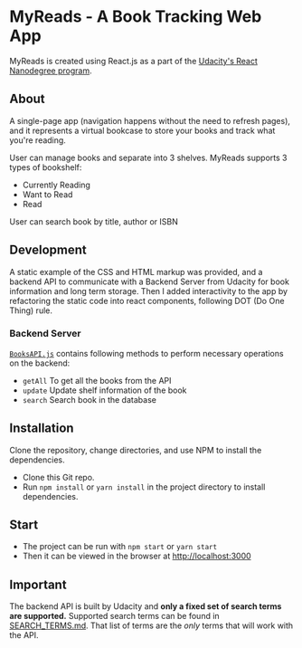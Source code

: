 # MyReads - A Book Tracking Web App
MyReads is created using React.js as a part of the [Udacity's React Nanodegree program](https://learn.udacity.com/nanodegrees/nd019).

## About
A single-page app (navigation happens without the need to refresh pages), and it represents a virtual bookcase to store your books and track what you're reading.

User can manage books and separate into 3 shelves. MyReads supports 3 types of bookshelf:
- Currently Reading
- Want to Read
- Read

User can search book by title, author or ISBN

## Development
A static example of the CSS and HTML markup was provided, and a backend API to communicate with a Backend Server from Udacity for book information and long term storage.
Then I added interactivity to the app by refactoring the static code into react components, following DOT (Do One Thing) rule.

### Backend Server

[`BooksAPI.js`](src/BooksAPI.js) contains following methods to perform necessary operations on the backend:

* `getAll` To get all the books from the API
* `update` Update shelf information of the book
* `search` Search book in the database

## Installation

Clone the repository, change directories, and use NPM to install the dependencies.
- Clone this Git repo.
- Run `npm install` or `yarn install` in the project directory to install dependencies.

## Start
- The project can be run with `npm start` or `yarn start`
- Then it can be viewed in the browser at [http://localhost:3000](http://localhost:3000)

## Important
The backend API is built by Udacity and **only a fixed set of search terms are supported.** 
Supported search terms can be found in [SEARCH_TERMS.md](SEARCH_TERMS.md). That list of terms are the _only_ terms that will work with the API.